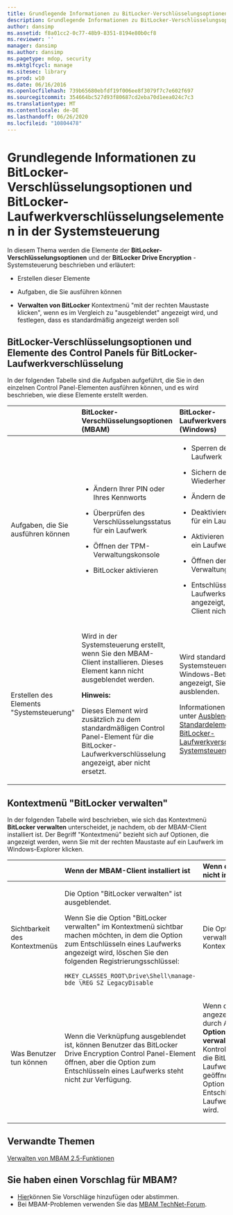 ```yaml
---
title: Grundlegende Informationen zu BitLocker-Verschlüsselungsoptionen und BitLocker-Laufwerkverschlüsselungselementen in der Systemsteuerung
description: Grundlegende Informationen zu BitLocker-Verschlüsselungsoptionen und BitLocker-Laufwerkverschlüsselungselementen in der Systemsteuerung
author: dansimp
ms.assetid: f8a01cc2-0c77-48b9-8351-8194e80b0cf8
ms.reviewer: ''
manager: dansimp
ms.author: dansimp
ms.pagetype: mdop, security
ms.mktglfcycl: manage
ms.sitesec: library
ms.prod: w10
ms.date: 06/16/2016
ms.openlocfilehash: 739b65680ebfdf19f006ee8f3079f7c7e602f697
ms.sourcegitcommit: 354664bc527d93f80687cd2eba70d1eea024c7c3
ms.translationtype: MT
ms.contentlocale: de-DE
ms.lasthandoff: 06/26/2020
ms.locfileid: "10804478"
---
```

# Grundlegende Informationen zu BitLocker-Verschlüsselungsoptionen und BitLocker-Laufwerkverschlüsselungselementen in der Systemsteuerung


In diesem Thema werden die Elemente der **BitLocker-Verschlüsselungsoptionen** und der **BitLocker Drive Encryption** -Systemsteuerung beschrieben und erläutert:

-   Erstellen dieser Elemente

-   Aufgaben, die Sie ausführen können

-   **Verwalten von BitLocker** Kontextmenü "mit der rechten Maustaste klicken", wenn es im Vergleich zu "ausgeblendet" angezeigt wird, und festlegen, dass es standardmäßig angezeigt werden soll

## BitLocker-Verschlüsselungsoptionen und Elemente des Control Panels für BitLocker-Laufwerkverschlüsselung


In der folgenden Tabelle sind die Aufgaben aufgeführt, die Sie in den einzelnen Control Panel-Elementen ausführen können, und es wird beschrieben, wie diese Elemente erstellt werden.

<table>
<colgroup>
<col width="33%" />
<col width="33%" />
<col width="33%" />
</colgroup>
<thead>
<tr class="header">
<th align="left"></th>
<th align="left">BitLocker-Verschlüsselungsoptionen (MBAM)</th>
<th align="left">BitLocker-Laufwerkverschlüsselung (Windows)</th>
</tr>
</thead>
<tbody>
<tr class="odd">
<td align="left"><p>Aufgaben, die Sie ausführen können</p></td>
<td align="left"><ul>
<li><p>Ändern Ihrer PIN oder Ihres Kennworts</p></li>
<li><p>Überprüfen des Verschlüsselungsstatus für ein Laufwerk</p></li>
<li><p>Öffnen der TPM-Verwaltungskonsole</p></li>
<li><p>BitLocker aktivieren</p></li>
</ul></td>
<td align="left"><ul>
<li><p>Sperren des Schutzes für ein Laufwerk</p></li>
<li><p>Sichern des Wiederherstellungsschlüssels</p></li>
<li><p>Ändern der PIN</p></li>
<li><p>Deaktivieren von BitLocker für ein Laufwerk</p></li>
<li><p>Aktivieren von BitLocker für ein Laufwerk</p></li>
<li><p>Öffnen der TPM-Verwaltungskonsole</p></li>
<li><p>Entschlüsseln eines Laufwerks (wird nur angezeigt, wenn der MBAM-Client nicht installiert ist)</p></li>
</ul></td>
</tr>
<tr class="even">
<td align="left"><p>Erstellen des Elements "Systemsteuerung"</p></td>
<td align="left"><p>Wird in der Systemsteuerung erstellt, wenn Sie den MBAM-Client installieren. Dieses Element kann nicht ausgeblendet werden.</p>
<div class="alert">
<strong>Hinweis:</strong><br/><p>Dieses Element wird zusätzlich zu dem standardmäßigen Control Panel-Element für die BitLocker-Laufwerkverschlüsselung angezeigt, aber nicht ersetzt.</p>
</div>
<div>

</div></td>
<td align="left"><p>Wird standardmäßig in der Systemsteuerung als Teil des Windows-Betriebssystems angezeigt, Sie können es aber ausblenden.</p>
<p>Informationen dazu finden Sie unter <a href="hiding-the-default-bitlocker-drive-encryption-item-in-control-panel-mbam-25.md" data-raw-source="[Hiding the Default BitLocker Drive Encryption Item in Control Panel](hiding-the-default-bitlocker-drive-encryption-item-in-control-panel-mbam-25.md)"> Ausblenden des Standardelements für die BitLocker-Laufwerkverschlüsselung in der Systemsteuerung </a> .</p></td>
</tr>
</tbody>
</table>



## <a href="" id="-manage-bitlocker--shortcut-menu"></a>Kontextmenü "BitLocker verwalten"


In der folgenden Tabelle wird beschrieben, wie sich das Kontextmenü **BitLocker verwalten** unterscheidet, je nachdem, ob der MBAM-Client installiert ist. Der Begriff "Kontextmenü" bezieht sich auf Optionen, die angezeigt werden, wenn Sie mit der rechten Maustaste auf ein Laufwerk im Windows-Explorer klicken.

<table>
<colgroup>
<col width="33%" />
<col width="33%" />
<col width="33%" />
</colgroup>
<thead>
<tr class="header">
<th align="left"></th>
<th align="left">Wenn der MBAM-Client installiert ist</th>
<th align="left">Wenn der MBAM-Client nicht installiert ist</th>
</tr>
</thead>
<tbody>
<tr class="odd">
<td align="left"><p>Sichtbarkeit des Kontextmenüs</p></td>
<td align="left"><p>Die Option "BitLocker verwalten" ist ausgeblendet.</p>
<p>Wenn Sie die Option "BitLocker verwalten" im Kontextmenü sichtbar machen möchten, in dem die Option zum Entschlüsseln eines Laufwerks angezeigt wird, löschen Sie den folgenden Registrierungsschlüssel:</p>
<pre class="syntax" space="preserve"><code>HKEY_CLASSES_ROOT\Drive\Shell\manage-bde \REG_SZ LegacyDisable</code></pre></td>
<td align="left"><p>Die Option "BitLocker verwalten" wird im Kontextmenü angezeigt.</p></td>
</tr>
<tr class="even">
<td align="left"><p>Was Benutzer tun können</p></td>
<td align="left"><p>Wenn die Verknüpfung ausgeblendet ist, können Benutzer das BitLocker Drive Encryption Control Panel-Element öffnen, aber die Option zum Entschlüsseln eines Laufwerks steht nicht zur Verfügung.</p></td>
<td align="left"><p>Wenn die Verknüpfung angezeigt wird, wird durch Auswählen der <strong> Option BitLocker verwalten </strong> das Kontrollfeld Element für die BitLocker-Laufwerkverschlüsselung geöffnet, in dem die Option zum Entschlüsseln eines Laufwerks angezeigt wird.</p></td>
</tr>
</tbody>
</table>




## Verwandte Themen


[Verwalten von MBAM 2.5-Funktionen](administering-mbam-25-features.md)



## Sie haben einen Vorschlag für MBAM?
- [Hier](http://mbam.uservoice.com/forums/268571-microsoft-bitlocker-administration-and-monitoring)können Sie Vorschläge hinzufügen oder abstimmen. 
- Bei MBAM-Problemen verwenden Sie das [MBAM TechNet-Forum](https://social.technet.microsoft.com/Forums/home?forum=mdopmbam). 





